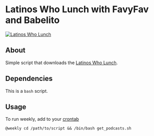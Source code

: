 # Latinos Who Lunch with FavyFav and Babelito 

[![Latinos Who Lunch](http://static1.squarespace.com/static/56d7db797c65e4eef25d89c5/t/59e8cb19b1ffb6c4430fae82/1538024029021/?format=1500w)](http://www.latinoswholunch.com/)

## About

Simple script that downloads the [Latinos Who Lunch](http://www.latinoswholunch.com/).

## Dependencies
This is a `bash` script.

## Usage

To run weekly, add to your [crontab](https://en.wikipedia.org/wiki/Cron)

```
@weekly cd /path/to/script && /bin/bash get_podcasts.sh
```
